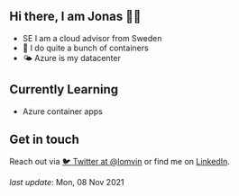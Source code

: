 ## Hi there, I am Jonas 👋🏼

- SE I am a cloud advisor from Sweden
- 🐳 I do quite a bunch of containers
- 🌤 Azure is my datacenter

## Currently Learning

- Azure container apps

## Get in touch

Reach out via [🐦 Twitter at @lomvin](https://twitter.com/jlomvin) or find me on [LinkedIn](https://linkedin.com/in/lomvin).

_last update_: Mon, 08 Nov 2021
